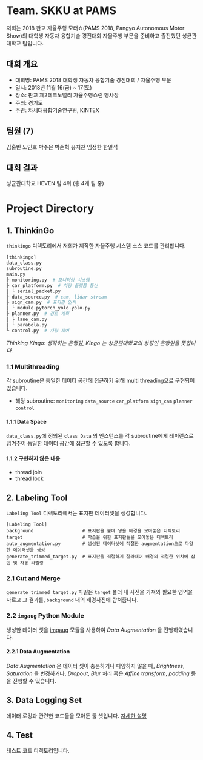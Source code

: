 # Team. SKKU at PAMS
저희는 2018 판교 자율주행 모터쇼(PAMS 2018, Pangyo Autonomous Motor Show)의 대학생 자동차 융합기술 경진대회 자율주행 부문을 준비하고 출전했던 성균관대학교 팀입니다.

## 대회 개요
* 대회명: PAMS 2018 대학생 자동차 융합기술 경진대회 / 자율주행 부문
* 일시: 2018년 11월 16(금) ~ 17(토)
* 장소: 판교 제2테크노밸리 자율주행쇼런 행사장
* 주최: 경기도
* 주관: 차세대융합기술연구원, KINTEX
## 팀원 (7)
김홍빈 노인호 박주은 박준혁 유지찬 임정한 한일석
## 대회 결과
성균관대학교 HEVEN 팀 4위 (총 4개 팀 중)

# Project Directory
## 1. ThinkinGo
`thinkingo` 디렉토리에서 저희가 제작한 자율주행 시스템 소스 코드를 관리합니다.

```python
[thinkingo]
data_class.py
subroutine.py
main.py
├ monitoring.py  # 모니터링 시스템
├ car_platform.py  # 차량 플랫폼 통신
│ └ serial_packet.py
├ data_source.py  # cam, lidar stream
├ sign_cam.py  # 표지판 인식
│ └ module.pytorch_yolo.yolo.py
├ planner.py  # 경로 계획
│ ├ lane_cam.py
│ └ parabola.py
└ control.py  # 차량 제어
```
_Thinking Kingo: 생각하는 은행잎, Kingo 는 성균관대학교의 상징인 은행잎을 뜻합니다._

### 1.1 Multithreading
각 subroutine은 동일한 데이터 공간에 접근하기 위해 multi threading으로 구현되어 있습니다.

* 해당 subroutine: `monitoring` `data_source` `car_platform` `sign_cam` `planner` `control`

#### 1.1.1 Data Space
`data_class.py`에 정의된 `class Data` 의 인스턴스를 각 subroutine에게 레퍼런스로 넘겨주어 동일한 데이터 공간에
접근할 수 있도록 합니다.

#### 1.1.2 구현하지 않은 내용
* thread join
* thread lock

## 2. Labeling Tool
`Labeling Tool` 디렉토리에서는 표지판 데이터셋을 생성합니다.

```text
[Labeling Tool]
background                  # 표지판을 붙여 넣을 배경을 모아놓은 디렉토리
target                      # 학습을 위한 표지판들을 모아놓은 디렉토리
auto_augmentation.py        # 생성된 데이터셋에 적절한 augmentation으로 다양한 데이터셋을 생성
generate_trimmed_target.py  # 표지판을 적절하게 잘라내어 배경의 적절한 위치에 삽입 및 자동 라벨링
```

### 2.1 Cut and Merge
`generate_trimmed_target.py` 파일은 `target` 폴더 내 사진을 가져와 필요한 영역을 자르고 그 결과를,
`background` 내의 배경사진에 합쳐줍니다.

### 2.2 `imgaug` Python Module
생성한 데이터 셋을 [imgaug](https://github.com/aleju/imgaug) 모듈을 사용하여 *Data Augmentation* 을 진행하였습니다.

#### 2.2.1 Data Augmentation
*Data Augmentation* 은 데이터 셋이 충분하거나 다양하지 않을 때, *Brightness*, *Saturation* 을 변경하거나,
*Dropout*, *Blur* 처리 혹은 *Affine transform*, *padding* 등을 진행할 수 있습니다.

## 3. Data Logging Set
데이터 로깅과 관련한 코드들을 모아둔 툴 셋입니다. [자세한 설명](https://github.com/HongBeenKim/pams-skku/pull/4)

## 4. Test
테스트 코드 디렉토리입니다.
